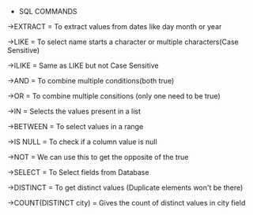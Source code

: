 - SQL COMMANDS

->EXTRACT = To extract values from dates like day month or year

->LIKE = To select name starts a character or multiple characters(Case Sensitive)
         
->ILIKE = Same as LIKE but not Case Sensitive

->AND = To combine multiple conditions(both true)

->OR = To combine multiple consitions (only one need to be true)

->IN = Selects the values present in a list

->BETWEEN = To select values in a range

->IS NULL = To check if a column value is null 

->NOT = We can use this to get the opposite of the true

->SELECT = To Select fields from Database

->DISTINCT = To get distinct values (Duplicate elements won't be there)

->COUNT(DISTINCT city) = Gives the count of distinct values in city field


